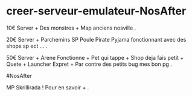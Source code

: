 # creer-serveur-emulateur-NosAfter

10€ Server + Des monstres + Map anciens nosville .

20€ Server + Parchemins SP Poule Pirate Pyjama fonctionnant avec des shops sp ect ... .

50€ Server + Arene Fonctionne + Pet qui tappe + Shop deja fais petit + Quete + Launcher Expret + Par contre des petits bug
mes bon pg .

#NosAfter

MP Skrillirada ! Pour en savoir + .
